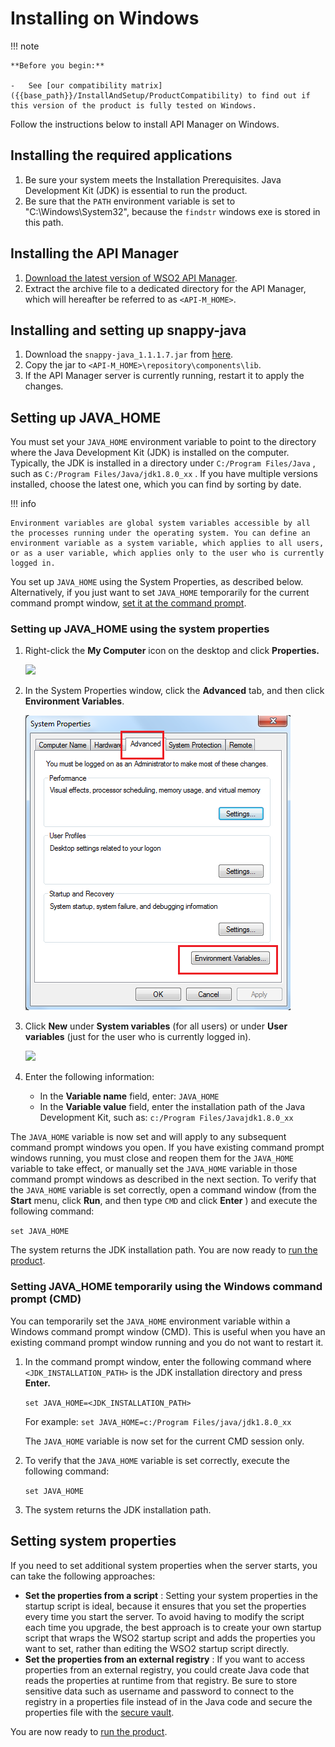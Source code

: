 # Installing on Windows

!!! note

    **Before you begin:**

    -   See [our compatibility matrix]({{base_path}}/InstallAndSetup/ProductCompatibility) to find out if this version of the product is fully tested on Windows.

Follow the instructions below to install API Manager on Windows.

## Installing the required applications

1.  Be sure your system meets the Installation Prerequisites. Java Development Kit (JDK) is essential to run the product.
2.  Be sure that the `PATH` environment variable is set to "C:\\Windows\\System32", because the `findstr` windows exe is stored in this path.

## Installing the API Manager

1.  [Download the latest version of WSO2 API Manager](https://wso2.com/api-management/).
2.  Extract the archive file to a dedicated directory for the API Manager, which will hereafter be referred to as `<API-M_HOME>`.

## Installing and setting up snappy-java

1.  Download the `snappy-java_1.1.1.7.jar` from [here](http://mvnrepository.com/artifact/org.xerial.snappy/snappy-java/1.1.1.7).
2.  Copy the jar to `<API-M_HOME>\repository\components\lib`.
3.  If the API Manager server is currently running, restart it to apply the changes.

## Setting up JAVA\_HOME

You must set your `JAVA_HOME` environment variable to point to the directory where the Java Development Kit (JDK) is installed on the computer. Typically, the JDK is installed in a directory under `C:/Program Files/Java` , such as `C:/Program Files/Java/jdk1.8.0_xx` . If you have multiple versions installed, choose the latest one, which you can find by sorting by date.

!!! info

    Environment variables are global system variables accessible by all the processes running under the operating system. You can define an environment variable as a system variable, which applies to all users, or as a user variable, which applies only to the user who is currently logged in.


You set up `JAVA_HOME` using the System Properties, as described below. Alternatively, if you just want to set `JAVA_HOME` temporarily for the current command prompt window, [set it at the command prompt]({{base_path}}/InstallAndSetup/InstallationGuide/InstallingTheProduct/InstallingTheBinary/installing-on-windows/#setting-java95home-temporarily-using-the-windows-command-prompt-cmd).

### Setting up JAVA\_HOME using the system properties

1.  Right-click the **My Computer** icon on the desktop and click **Properties.**

    ![]({{base_path}}/assets/attachments/thumbnails/26838941/27042151)

2.  In the System Properties window, click the **Advanced** tab, and then click **Environment Variables**.

    ![](../../../../assets/attachments/26838941/27042150.png)

3.  Click **New** under **System variables** (for all users) or under **User variables** (just for the user who is currently logged in).

    ![]({{base_path}}/assets/attachments/thumbnails/26838941/27042154)

4.  Enter the following information:
    -   In the **Variable name** field, enter: `JAVA_HOME           `
    -   In the **Variable value** field, enter the installation path of the Java Development Kit, such as: `c:/Program Files/Javajdk1.8.0_xx           `

The `JAVA_HOME` variable is now set and will apply to any subsequent command prompt windows you open. If you have existing command prompt windows running, you must close and reopen them for the `JAVA_HOME` variable to take effect, or manually set the `JAVA_HOME` variable in those command prompt windows as described in the next section. To verify that the `JAVA_HOME` variable is set correctly, open a command window (from the **Start** menu, click **Run**, and then type `CMD` and click **Enter** ) and execute the following command:

`set JAVA_HOME`

The system returns the JDK installation path. You are now ready to [run the product]({{base_path}}/InstallAndSetup/InstallationGuide/running-the-product/).

### Setting JAVA\_HOME temporarily using the Windows command prompt (CMD)

You can temporarily set the `JAVA_HOME` environment variable within a Windows command prompt window (CMD). This is useful when you have an existing command prompt window running and you do not want to restart it.

1.  In the command prompt window, enter the following command where `<JDK_INSTALLATION_PATH>` is the JDK installation directory and press **Enter.**

    `set JAVA_HOME=<JDK_INSTALLATION_PATH>`

    For example: `set JAVA_HOME=c:/Program Files/java/jdk1.8.0_xx          `

    The `JAVA_HOME` variable is now set for the current CMD session only.

2.  To verify that the `JAVA_HOME` variable is set correctly, execute the following command:

    `set JAVA_HOME`

3.  The system returns the JDK installation path.

## Setting system properties

If you need to set additional system properties when the server starts, you can take the following approaches:

-   **Set the properties from a script** : Setting your system properties in the startup script is ideal, because it ensures that you set the properties every time you start the server. To avoid having to modify the script each time you upgrade, the best approach is to create your own startup script that wraps the WSO2 startup script and adds the properties you want to set, rather than editing the WSO2 startup script directly.
-   **Set the properties from an external registry** : If you want to access properties from an external registry, you could create Java code that reads the properties at runtime from that registry. Be sure to store sensitive data such as username and password to connect to the registry in a properties file instead of in the Java code and secure the properties file with the [secure vault]({{base_path}}/Administer/ProductSecurity/General/LoginsAndPasswords/admin-carbon-secure-vault-implementation).

You are now ready to [run the product]({{base_path}}/InstallAndSetup/InstallationGuide/running-the-product/).
